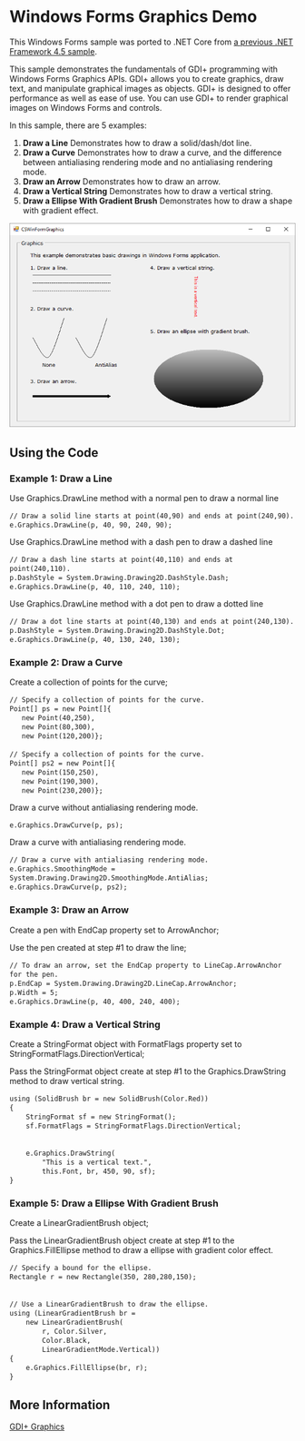 # Windows Forms Graphics Demo

This Windows Forms sample was ported to .NET Core from [a previous .NET Framework 4.5 sample](https://code.msdn.microsoft.com/windowsdesktop/CSWinFormGraphics-4572a5f0).

This sample demonstrates the fundamentals of GDI+ programming with Windows Forms Graphics APIs. GDI+ allows you to create graphics, draw text, and manipulate graphical images as objects. GDI+ is designed to offer performance as well as ease of use. You can use GDI+ to render graphical images on Windows Forms and controls.

In this sample, there are 5 examples:

1. **Draw a Line** Demonstrates how to draw a solid/dash/dot line.
1. **Draw a Curve** Demonstrates how to draw a curve, and the difference between antialiasing rendering mode and no antialiasing rendering mode.
1. **Draw an Arrow** Demonstrates how to draw an arrow.
1. **Draw a Vertical String** Demonstrates how to draw a vertical string.
1. **Draw a Ellipse With Gradient Brush** Demonstrates how to draw a shape with gradient effect.

![Screenshot](images/screenshot.png)

## Using the Code

### Example 1: Draw a Line

Use Graphics.DrawLine method with a normal pen to draw a normal line

```CSharp
// Draw a solid line starts at point(40,90) and ends at point(240,90).
e.Graphics.DrawLine(p, 40, 90, 240, 90);
```

Use Graphics.DrawLine method with a dash pen to draw a dashed line

```CSharp
// Draw a dash line starts at point(40,110) and ends at point(240,110).
p.DashStyle = System.Drawing.Drawing2D.DashStyle.Dash;
e.Graphics.DrawLine(p, 40, 110, 240, 110);
```

Use Graphics.DrawLine method with a dot pen to draw a dotted line

```CSharp
// Draw a dot line starts at point(40,130) and ends at point(240,130).
p.DashStyle = System.Drawing.Drawing2D.DashStyle.Dot;
e.Graphics.DrawLine(p, 40, 130, 240, 130);
```

### Example 2: Draw a Curve

Create a collection of points for the curve;

```CSharp
// Specify a collection of points for the curve.
Point[] ps = new Point[]{
   new Point(40,250),
   new Point(80,300),
   new Point(120,200)};

// Specify a collection of points for the curve.
Point[] ps2 = new Point[]{
   new Point(150,250),
   new Point(190,300),
   new Point(230,200)};
```

Draw a curve without antialiasing rendering mode.

```CSharp
e.Graphics.DrawCurve(p, ps);
```

Draw a curve with antialiasing rendering mode.

```CSharp
// Draw a curve with antialiasing rendering mode.
e.Graphics.SmoothingMode = System.Drawing.Drawing2D.SmoothingMode.AntiAlias;
e.Graphics.DrawCurve(p, ps2);
```

### Example 3: Draw an Arrow

Create a pen with EndCap property set to ArrowAnchor;

Use the pen created at step #1 to draw the line;

```CSharp
// To draw an arrow, set the EndCap property to LineCap.ArrowAnchor for the pen.
p.EndCap = System.Drawing.Drawing2D.LineCap.ArrowAnchor;
p.Width = 5;
e.Graphics.DrawLine(p, 40, 400, 240, 400);
```

### Example 4: Draw a Vertical String

Create a StringFormat object with FormatFlags property set to StringFormatFlags.DirectionVertical;

Pass the StringFormat object create at step #1 to the Graphics.DrawString method to draw vertical string.

```CSharp
using (SolidBrush br = new SolidBrush(Color.Red))
{
    StringFormat sf = new StringFormat();
    sf.FormatFlags = StringFormatFlags.DirectionVertical;


    e.Graphics.DrawString(
        "This is a vertical text.",
        this.Font, br, 450, 90, sf);
}
```

### Example 5: Draw a Ellipse With Gradient Brush

Create a LinearGradientBrush object;

Pass the LinearGradientBrush object create at step #1 to the  Graphics.FillEllipse method to draw a ellipse with gradient color effect.

```CSharp
// Specify a bound for the ellipse.
Rectangle r = new Rectangle(350, 280,280,150);


// Use a LinearGradientBrush to draw the ellipse.
using (LinearGradientBrush br =
    new LinearGradientBrush(
        r, Color.Silver,
        Color.Black,
        LinearGradientMode.Vertical))
{
    e.Graphics.FillEllipse(br, r);
}
```

## More Information

[GDI+ Graphics](https://docs.microsoft.com/windows/desktop/gdiplus/-gdiplus-about-gdi--about)
